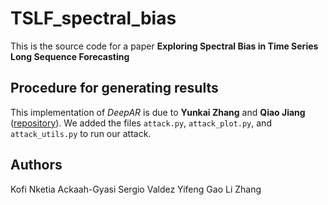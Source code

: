 # TSLF_spectral_bias
This is the source code for a paper **Exploring Spectral Bias in Time Series Long Sequence Forecasting** 

## Procedure for generating results

This implementation of *DeepAR* is due to **Yunkai Zhang** and **Qiao Jiang** ([repository](https://github.com/zhykoties/TimeSeries)).
We added the files ``attack.py``, ``attack_plot.py``, and ``attack_utils.py`` to run our attack.

## Authors

Kofi Nketia Ackaah-Gyasi
Sergio Valdez
Yifeng Gao
Li Zhang
